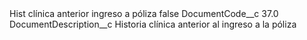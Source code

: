 <?xml version="1.0" encoding="UTF-8"?>
<CustomMetadata xmlns="http://soap.sforce.com/2006/04/metadata" xmlns:xsi="http://www.w3.org/2001/XMLSchema-instance" xmlns:xsd="http://www.w3.org/2001/XMLSchema">
    <label>Hist clínica anterior ingreso a póliza</label>
    <protected>false</protected>
    <values>
        <field>DocumentCode__c</field>
        <value xsi:type="xsd:double">37.0</value>
    </values>
    <values>
        <field>DocumentDescription__c</field>
        <value xsi:type="xsd:string">Historia clínica anterior al ingreso a la póliza</value>
    </values>
</CustomMetadata>
